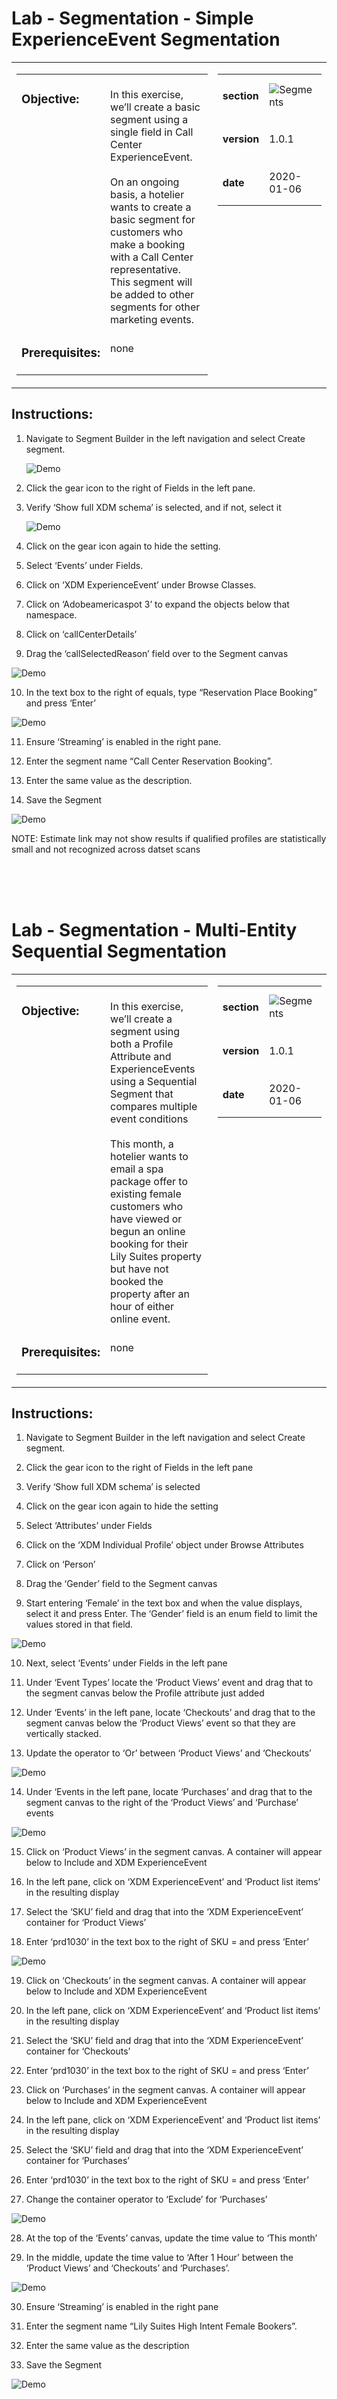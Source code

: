# Lab - Segmentation - Simple ExperienceEvent Segmentation

<table style="border-collapse: collapse; border: none;" class="tab" cellspacing="0" cellpadding="0">

<tr style="border: none;">

<div align="left">
<td width="600" style="border: none;">
<table>
<tbody valign="top">
      <tr width="500">
            <td valign="top"><h3>Objective:</h3></td>
            <td valign="top"><br>In this exercise, we’ll create a basic segment using a single field in Call Center ExperienceEvent.</br>
      <br>On an ongoing basis, a hotelier wants to create a basic segment for customers who make a booking with a Call Center representative. This segment will be added to other segments for other marketing events.</br>
            </td>
     </tr>
     <tr width="500">
           <td valign="top"><h3>Prerequisites:</h3></td>
           <td valign="top"><br>none</td>
     </tr>
</tbody>
</table>
</td>
</div>

<div align="right">
<td style="border: none;" valign="top">

<table>
<tbody valign="top">
      <tr>
            <td valign="middle" height="70"><b>section</b></td>
            <td valign="middle" height="70"><img src="https://github.com/adobe/AEP-Hands-on-Labs/blob/master/assets/images/left_hand_nav_menu_segments.png?raw=true" alt="Segments"></td>
      </tr>
      <tr>
            <td valign="middle" height="70"><b>version</b></td>
            <td valign="middle" height="70">1.0.1</td>
      </tr>
      <tr>
            <td valign="middle" height="70"><b>date</b></td>
            <td valign="middle" height="70">2020-01-06</td>
      </tr>
</tbody>
</table>
</td>
</div>

</tr>
</table>

## Instructions:

1. Navigate to Segment Builder in the left navigation and select Create segment.

   ![Demo](./images/segment_create.png)

2. Click the gear icon to the right of Fields in the left pane.

3. Verify ‘Show full XDM schema’ is selected, and if not, select it

   ![Demo](./images/segment_gear.png)

4. Click on the gear icon again to hide the setting.

5. Select ‘Events’ under Fields.

6. Click on ‘XDM ExperienceEvent’ under Browse Classes.

7. Click on ‘Adobeamericaspot 3’ to expand the objects below that namespace.

8. Click on ‘callCenterDetails’

9. Drag the ‘callSelectedReason’ field over to the Segment canvas

![Demo](./images/segment_travel_callselectedreason.png)

10. In the text box to the right of equals, type “Reservation Place Booking” and press ‘Enter’

![Demo](./images/segment_travel_reservationbooking.png)

11. Ensure ‘Streaming’ is enabled in the right pane.

12. Enter the segment name “Call Center Reservation Booking”.

13. Enter the same value as the description.

14. Save the Segment

![Demo](./images/segment_travel_reservationbookingsave.png)

NOTE: Estimate link may not show results if qualified profiles are statistically small and not recognized across datset scans

<br>
<br>
<br>

# Lab - Segmentation - Multi-Entity Sequential Segmentation

<table style="border-collapse: collapse; border: none;" class="tab" cellspacing="0" cellpadding="0">

<tr style="border: none;">

<div align="left">
<td width="600" style="border: none;">
<table>
<tbody valign="top">
      <tr width="500">
            <td valign="top"><h3>Objective:</h3></td>
            <td valign="top"><br>In this exercise, we’ll create a segment using both a Profile Attribute and ExperienceEvents using a Sequential Segment that compares multiple event conditions</br>
      <br>This month, a hotelier wants to email a spa package offer to existing female customers who have viewed or begun an online booking for their Lily Suites property but have not booked the property after an hour of either online event.</br></td>
     </tr>
     <tr width="500">
           <td valign="top"><h3>Prerequisites:</h3></td>
           <td valign="top"><br>none</td>
     </tr>
</tbody>
</table>
</td>
</div>

<div align="right">
<td style="border: none;" valign="top">

<table>
<tbody valign="top">
      <tr>
            <td valign="middle" height="70"><b>section</b></td>
            <td valign="middle" height="70"><img src="https://github.com/adobe/AEP-Hands-on-Labs/blob/master/assets/images/left_hand_nav_menu_segments.png?raw=true" alt="Segments"></td>
      </tr>
      <tr>
            <td valign="middle" height="70"><b>version</b></td>
            <td valign="middle" height="70">1.0.1</td>
      </tr>
      <tr>
            <td valign="middle" height="70"><b>date</b></td>
            <td valign="middle" height="70">2020-01-06</td>
      </tr>
</tbody>
</table>
</td>
</div>

</tr>
</table>

## Instructions:

1. Navigate to Segment Builder in the left navigation and select Create segment.

2. Click the gear icon to the right of Fields in the left pane

3. Verify ‘Show full XDM schema’ is selected

4. Click on the gear icon again to hide the setting

5. Select ‘Attributes’ under Fields

6. Click on the ‘XDM Individual Profile’ object under Browse Attributes

7. Click on ‘Person’

8. Drag the ‘Gender’ field to the Segment canvas

9. Start entering ‘Female’ in the text box and when the value displays, select it and press Enter. The ‘Gender’ field is an enum field to limit the values stored in that field.

![Demo](./images/segment_travel_me_gender.png)

10. Next, select ‘Events’ under Fields in the left pane
11. Under ‘Event Types’ locate the ‘Product Views’ event and drag that to the segment canvas below the Profile attribute just added

12. Under ‘Events’ in the left pane, locate ‘Checkouts’ and drag that to the segment canvas below the ‘Product Views’ event so that they are vertically stacked.

13. Update the operator to ‘Or’ between ‘Product Views’ and ‘Checkouts’

![Demo](./images/segment_travel_me_prodviewcheckout.png)

14. Under ‘Events in the left pane, locate ‘Purchases’ and drag that to the segment canvas to the right of the ‘Product Views’ and ‘Purchase’ events

![Demo](./images/segment_travel_me_purchase.png)

15. Click on ‘Product Views’ in the segment canvas. A container will appear below to Include and XDM ExperienceEvent

16. In the left pane, click on ‘XDM ExperienceEvent’ and ‘Product list items’ in the resulting display

17. Select the ‘SKU’ field and drag that into the ‘XDM ExperienceEvent’ container for ‘Product Views’

18. Enter ‘prd1030’ in the text box to the right of SKU = and press ‘Enter’

![Demo](./images/segment_travel_me_pvsku.png)

19. Click on ‘Checkouts’ in the segment canvas. A container will appear below to Include and XDM ExperienceEvent

20. In the left pane, click on ‘XDM ExperienceEvent’ and ‘Product list items’ in the resulting display

21. Select the ‘SKU’ field and drag that into the ‘XDM ExperienceEvent’ container for ‘Checkouts’

22. Enter ‘prd1030’ in the text box to the right of SKU = and press ‘Enter’

23. Click on ‘Purchases’ in the segment canvas. A container will appear below to Include and XDM ExperienceEvent

24. In the left pane, click on ‘XDM ExperienceEvent’ and ‘Product list items’ in the resulting display

25. Select the ‘SKU’ field and drag that into the ‘XDM ExperienceEvent’ container for ‘Purchases’

26. Enter ‘prd1030’ in the text box to the right of SKU = and press ‘Enter’

27. Change the container operator to ‘Exclude’ for ‘Purchases’

![Demo](./images/segment_travel_me_purchasesku.png)

28. At the top of the ‘Events’ canvas, update the time value to ‘This month’

29. In the middle, update the time value to ‘After 1 Hour’ between the ‘Product Views’ and ‘Checkouts’ and ‘Purchases’.

![Demo](./images/segment_travel_me_purchasetime.png)

30. Ensure ‘Streaming’ is enabled in the right pane

31. Enter the segment name “Lily Suites High Intent Female Bookers”.

32. Enter the same value as the description

33. Save the Segment

![Demo](./images/segment_travel_me_save.png)

<br>
<br>
<br>

# Lab - Segmentation - Dynamic Segmentation

<table style="border-collapse: collapse; border: none;" class="tab" cellspacing="0" cellpadding="0">

<tr style="border: none;">

<div align="left">
<td width="600" style="border: none;">
<table>
<tbody valign="top">
      <tr width="500">
            <td valign="top"><h3>Objective:</h3></td>
            <td valign="top"><br>In this exercise, we’ll create a segment using Commerce ExperienceEvents and dynamic segmentation. Dynamic segmentation solves the scalability problems marketers traditionally face when building segments for marketing campaigns or other use cases where setting up multiple variations of the same segment was required.</br>
      <br>On an ongoing basis, a hotelier wants to remarket to customers who have clicked through an email offer to any property, started the booking online within 3 days, but have not booked the hotel room within 1 day.</br></td>
     </tr>
     <tr width="500">
           <td valign="top"><h3>Prerequisites:</h3></td>
           <td valign="top"><br>none</td>
     </tr>
</tbody>
</table>
</td>
</div>

<div align="right">
<td style="border: none;" valign="top">

<table>
<tbody valign="top">
      <tr>
            <td valign="middle" height="70"><b>section</b></td>
            <td valign="middle" height="70"><img src="https://github.com/adobe/AEP-Hands-on-Labs/blob/master/assets/images/left_hand_nav_menu_segments.png?raw=true" alt="Segments"></td>
      </tr>
      <tr>
            <td valign="middle" height="70"><b>version</b></td>
            <td valign="middle" height="70">1.0.1</td>
      </tr>
      <tr>
            <td valign="middle" height="70"><b>date</b></td>
            <td valign="middle" height="70">2020-01-06</td>
      </tr>
</tbody>
</table>
</td>
</div>

</tr>
</table>

## Instructions:

1. Navigate to Segment Builder in the left navigation and select Create segment.

2. Click the gear icon to the right of Fields in the left pane

3. Verify ‘Show full XDM schema’ is selected

4. Click on the gear icon again to hide the setting

5. In the left pane, select ‘Events’ under Fields

6. In the search box, enter ‘eVar1’

![Demo](./images/segments_travel_dyn_mchannel.png)

7. Under ‘Browse Classes’, drag ‘Marketing Channel (eVar1)’ to the segment canvas.

![Demo](./images/segments_travel_dyn_mchannel_any.png)

8. In the left pane, clear out the Search box

9. Under ‘Event Types’, locate ‘Checkouts’, and drag this to the segment canvas to the right of the ‘Any’ event

![Demo](./images/segments_travel_dyn_mchannel_email_checkout.png)

10. In the left pane, locate ‘Purchases’ and drag this to the segment canvas to the right of the ‘Checkouts’ event.

![Demo](./images/segments_travel_dyn_mchannel_email_purchase.png)

11. Click on ‘Any’ in the segment canvas

12. Type ‘Email’ in the text box to the right of ‘Marketing Channel (eVar1)’ equals and press Enter

![Demo](./images/segments_travel_dyn_mchannel_email_purchase.png)

13. Click on ‘Checkouts in the segment canvas

14. In the left pane, click on ‘XDM ExperienceEvent’ and ‘Product list items’ in the resulting display

15. Select the ‘SKU’ field and drag that into the ‘XDM ExperienceEvent’ container for ‘Checkouts’

![Demo](./images/segments_travel_dyn_prodlistitemmenu.png)

16. Change the operator to “exists”

![Demo](./images/segments_travel_dyn_skuexists.png)

17. In the left pane, click on ‘XDM ExperienceEvent’ and ‘Product list items’ in the resulting display

18. Select the ‘SKU’ field and drag that into the ‘XDM ExperienceEvent’ container for ‘Purchases’

19. In the left pane, click on the Events link. You should see ‘Browse Classes’, ‘Event Types’ and ‘Browse Variables’ sections appear

![Demo](./images/segments_travel_dyn_browsevarmenu.png)

20. Locate ‘Checkouts1 | Product list items1’ and drag this to the right of ‘SKU equals’ in the ‘XDM Event Container’. Release one the dynamic variable is positioned over the second box displays and drop. The resulting statement should be ‘SKU equals Checkouts1 | Product list items1 XDM ExperienceEvent > Product list items > SKU’

21) Change the ‘XDM ExperienceEvent’ container for ‘Purchases1’ to ‘Exclude’

![Demo](./images/segments_travel_dyn_skuexists.png)

22. In the segment canvas, update the time value between ‘Any’ and ‘Checkouts’ to ‘Within 3 days’

23. Next, update the time value between ‘’Any’ and ‘Purchases’ to ‘Within 1 day’

24. Ensure ‘Streaming’ is enabled in the right pane

25. Enter the segment name “Email Channel Online Reservation Abandoners”.

26. Enter the same value as the description

27. Save the Segment

Return to [Lab Agenda Directory](https://github.com/adobe/AEP-Hands-on-Labs/blob/master/labs/travel/README.md#lab-agenda)
